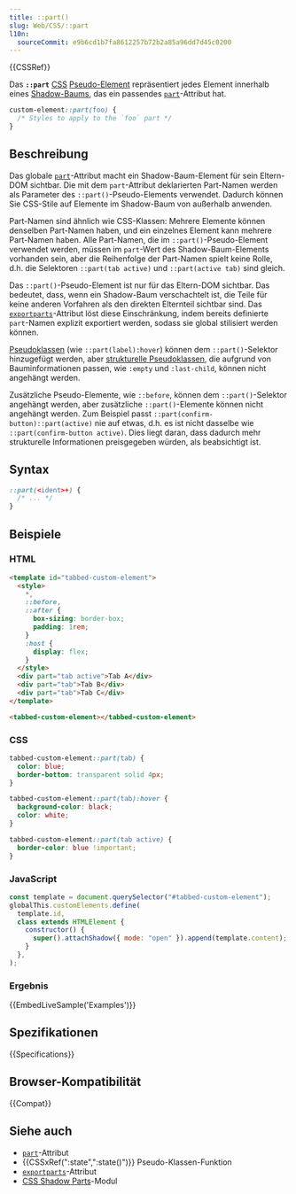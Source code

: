 ```yaml
---
title: ::part()
slug: Web/CSS/::part
l10n:
  sourceCommit: e9b6cd1b7fa8612257b72b2a85a96dd7d45c0200
---
```


{{CSSRef}}

Das **`::part`** [CSS](/de/docs/Web/CSS) [Pseudo-Element](/de/docs/Web/CSS/Pseudo-elements) repräsentiert jedes Element innerhalb eines [Shadow-Baums](/de/docs/Web/API/Web_components/Using_shadow_DOM), das ein passendes [`part`](/de/docs/Web/HTML/Reference/Global_attributes/part)-Attribut hat.

```css
custom-element::part(foo) {
  /* Styles to apply to the `foo` part */
}
```

## Beschreibung

Das globale [`part`](/de/docs/Web/HTML/Reference/Global_attributes/part)-Attribut macht ein Shadow-Baum-Element für sein Eltern-DOM sichtbar. Die mit dem `part`-Attribut deklarierten Part-Namen werden als Parameter des `::part()`-Pseudo-Elements verwendet. Dadurch können Sie CSS-Stile auf Elemente im Shadow-Baum von außerhalb anwenden.

Part-Namen sind ähnlich wie CSS-Klassen: Mehrere Elemente können denselben Part-Namen haben, und ein einzelnes Element kann mehrere Part-Namen haben. Alle Part-Namen, die im `::part()`-Pseudo-Element verwendet werden, müssen im `part`-Wert des Shadow-Baum-Elements vorhanden sein, aber die Reihenfolge der Part-Namen spielt keine Rolle, d.h. die Selektoren `::part(tab active)` und `::part(active tab)` sind gleich.

Das `::part()`-Pseudo-Element ist nur für das Eltern-DOM sichtbar. Das bedeutet, dass, wenn ein Shadow-Baum verschachtelt ist, die Teile für keine anderen Vorfahren als den direkten Elternteil sichtbar sind. Das [`exportparts`](/de/docs/Web/HTML/Reference/Global_attributes/exportparts)-Attribut löst diese Einschränkung, indem bereits definierte `part`-Namen explizit exportiert werden, sodass sie global stilisiert werden können.

[Pseudoklassen](/de/docs/Web/CSS/Pseudo-classes) (wie `::part(label):hover`) können dem `::part()`-Selektor hinzugefügt werden, aber [strukturelle Pseudoklassen](/de/docs/Web/CSS/Pseudo-classes#tree-structural_pseudo-classes), die aufgrund von Bauminformationen passen, wie `:empty` und `:last-child`, können nicht angehängt werden.

Zusätzliche Pseudo-Elemente, wie `::before`, können dem `::part()`-Selektor angehängt werden, aber zusätzliche `::part()`-Elemente können nicht angehängt werden. Zum Beispiel passt `::part(confirm-button)::part(active)` nie auf etwas, d.h. es ist nicht dasselbe wie `::part(confirm-button active)`. Dies liegt daran, dass dadurch mehr strukturelle Informationen preisgegeben würden, als beabsichtigt ist.

## Syntax

```css
::part(<ident>+) {
  /* ... */
}
```

## Beispiele

### HTML

```html
<template id="tabbed-custom-element">
  <style>
    *,
    ::before,
    ::after {
      box-sizing: border-box;
      padding: 1rem;
    }
    :host {
      display: flex;
    }
  </style>
  <div part="tab active">Tab A</div>
  <div part="tab">Tab B</div>
  <div part="tab">Tab C</div>
</template>

<tabbed-custom-element></tabbed-custom-element>
```

### CSS

```css
tabbed-custom-element::part(tab) {
  color: blue;
  border-bottom: transparent solid 4px;
}

tabbed-custom-element::part(tab):hover {
  background-color: black;
  color: white;
}

tabbed-custom-element::part(tab active) {
  border-color: blue !important;
}
```

### JavaScript

```js
const template = document.querySelector("#tabbed-custom-element");
globalThis.customElements.define(
  template.id,
  class extends HTMLElement {
    constructor() {
      super().attachShadow({ mode: "open" }).append(template.content);
    }
  },
);
```

### Ergebnis

{{EmbedLiveSample('Examples')}}

## Spezifikationen

{{Specifications}}

## Browser-Kompatibilität

{{Compat}}

## Siehe auch

- [`part`](/de/docs/Web/HTML/Reference/Global_attributes/part)-Attribut
- {{CSSxRef(":state",":state()")}} Pseudo-Klassen-Funktion
- [`exportparts`](/de/docs/Web/HTML/Reference/Global_attributes/exportparts)-Attribut
- [CSS Shadow Parts](/de/docs/Web/CSS/CSS_shadow_parts)-Modul
